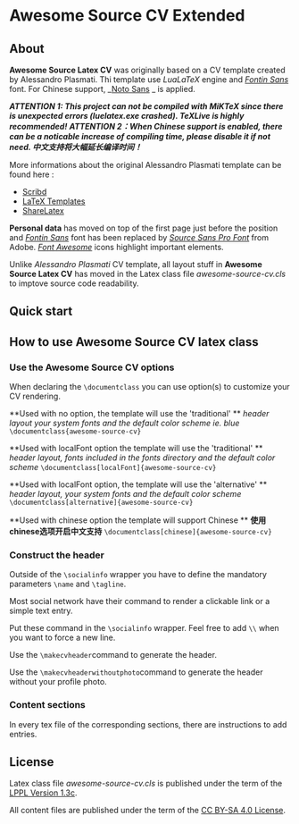 Awesome Source CV Extended
=================

## About

**Awesome Source Latex CV** was originally based on a CV template created by Alessandro Plasmati. Thi template use _LuaLaTeX_ engine and _[Fontin Sans](http://www.exljbris.com/fontinsans.html)_ font. For Chinese support, _[Noto Sans](https://www.google.com/get/noto/) _ is applied.

***ATTENTION 1: This project can not be compiled with MiKTeX since there is unexpected errors (luelatex.exe crashed). TeXLive is highly recommended!***
***ATTENTION 2：When Chinese support is enabled, there can be a noticable increase of compiling time, please disable it if not need. 中文支持将大幅延长编译时间！***

More informations about the original Alessandro Plasmati template can be found here :

   -  [ Scribd ](http://fr.scribd.com/doc/16335667/Writing-your-Professional-CV-with-LaTeX)
   -  [ LaTeX Templates ](http://www.latextemplates.com/template/plasmati-graduate-cv)
   -  [ ShareLatex ](https://www.sharelatex.com/templates/cv-or-resume/professional-cv)

**Personal data** has moved on top of the first page just before the position and _[Fontin Sans](http://www.exljbris.com/fontinsans.html)_ font has been replaced by _[Source Sans Pro Font](https://github.com/adobe-fonts/source-sans-pro)_ from Adobe. _[Font Awesome](http://fontawesome.io/)_ icons highlight important elements.

Unlike _Alessandro Plasmati_ CV template, all layout stuff in **Awesome Source Latex CV** has moved in the Latex class file _awesome-source-cv.cls_ to imptove source code readability.

## Quick start

## How to use **Awesome Source CV** latex class

### Use the **Awesome Source CV** options

When declaring the `\documentclass` you can use option(s) to customize your CV rendering.

**Used with no option, the template will use the 'traditional' **
_header layout your system fonts and the default color scheme ie. blue_
`\documentclass{awesome-source-cv}`

**Used with localFont option the template will use the 'traditional' **
_header layout, fonts included in the fonts directory and the default color scheme_
`\documentclass[localFont]{awesome-source-cv}`

**Used with localFont option, the template will use the 'alternative' **
_header layout, your system fonts and the default color scheme_
`\documentclass[alternative]{awesome-source-cv}`

**Used with chinese option the template will support Chinese **
**使用chinese选项开启中文支持**
`\documentclass[chinese]{awesome-source-cv}`

### Construct the header

Outside of the `\socialinfo` wrapper you have to define the mandatory parameters `\name` and `\tagline`.

Most social network have their command to render a clickable link or a simple text entry.

Put these command in the `\socialinfo` wrapper. Feel free to add `\\` when you want to force a new line.

Use the `\makecvheader`command to generate the header.

Use the `\makecvheaderwithoutphoto`command to generate the header without your profile photo.

### Content sections
In every tex file of the corresponding sections, there are instructions to add entries.


## License

Latex class file _awesome-source-cv.cls_ is published under the term of the [LPPL Version 1.3c](https://www.latex-project.org/lppl.txt).

All content files are published under the term of the [CC BY-SA 4.0 License](https://creativecommons.org/licenses/by-sa/4.0/legalcode).